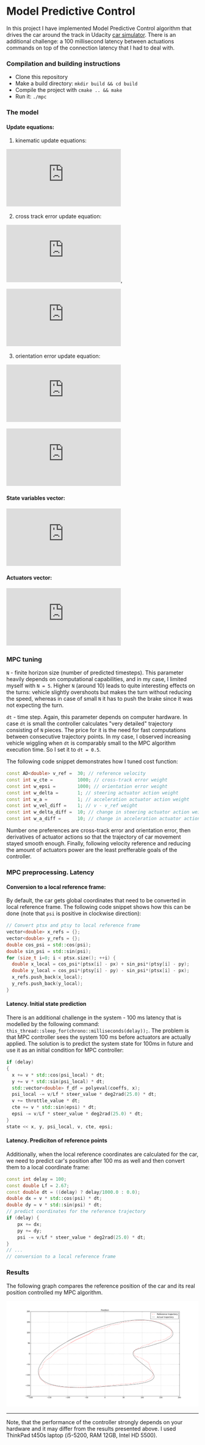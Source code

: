 [image1]: ./pics/position.png

# Model Predictive Control

In this project I have implemented Model Predictive Control algorithm that drives the car around the track in Udacity [car simulator](https://github.com/udacity/self-driving-car-sim/releases). There is an additional challenge: a 100 millisecond latency between actuations commands on top of the connection latency that I had to deal with.

### Compilation and building instructions

* Clone this repository
* Make a build directory: `mkdir build && cd build`
* Compile the project with `cmake .. && make`
* Run it: `./mpc`

### The model

#### Update equations:

1) kinematic update equations:

![equation](http://latex.codecogs.com/gif.latex?%5C%5C%20x_%7Bt&plus;1%7D%20%3D%20x_t%20&plus;%20v_t%20%5Ccdot%20%5Ccos%7B%5Cpsi_t%7D%20%5Ccdot%20dt%20%5C%5C%20y_%7Bt&plus;1%7D%20%3D%20y_t%20&plus;%20v_t%20%5Ccdot%20%5Csin%7B%5Cpsi_t%7D%20%5Ccdot%20dt%20%5C%5C%20%5Cpsi_%7Bt&plus;1%7D%20%3D%20%5Cpsi_t%20-%20%5Cfrac%7Bv_t%7D%7BL_f%7D%20%5Ccdot%20%5Cdelta_t%20%5Ccdot%20dt%20%5C%5C%20v_%7Bt&plus;1%7D%20%3D%20v_t%20&plus;%20a_t%20%5Ccdot%20dt)

2) cross track error update equation:

![equation](http://latex.codecogs.com/gif.latex?cte_%7Bt&plus;1%7D%20%3D%20cte_t%20&plus;%20v_t%20%5Ccdot%20%5Csin%7Be%5Cpsi_t%7D%20%5Ccdot%20dt%20%5C%5C), 

![equation](http://latex.codecogs.com/gif.latex?cte_t%20%3D%20y_t%20-%20f%28x_t%29)

3) orientation error update equation:

![equation](http://latex.codecogs.com/gif.latex?e%5Cpsi_%7Bt&plus;1%7D%20%3D%20e%5Cpsi_t%20-%20%5Cfrac%7Bv_t%7D%7BL_f%7D%20%5Ccdot%20%5Cdelta_t%20%5Ccdot%20dt%20%5C%5C)

![equation](http://latex.codecogs.com/gif.latex?e%5Cpsi_t%20%3D%20%5Cpsi_t%20-%20%5Carctan%20f%27%28x_t%29)

#### State variables vector: 

![equation](http://latex.codecogs.com/gif.latex?%5Cmathbf%7Bx%7D_t%20%3D%20%5Bx_t%2C%20%7Ey_t%2C%20%7Epsi_t%2C%20%7Ev_t%2C%20%7Ecte_t%2C%20%7Ee%5Cpsi_t%5D%5ET)

#### Actuators vector: 

![equations](http://latex.codecogs.com/gif.latex?%5Cmathbf%7Bu%7D_t%20%3D%20%5B%5Cdelta_t%2C%20%7Ea_t%5D%5ET)

### MPC tuning

`N` - finite horizon size (number of predicted timesteps). This parameter heavily depends on computational capabilities, and in my case, I limited myself with `N = 5`. Higher `N` (around 10) leads to quite interesting effects on the turns: vehicle slightly overshoots but makes the turn without reducing the speed, whereas in case of small `N` it has to push the brake since it was not expecting the turn.

`dt` - time step. Again, this parameter depends on computer hardware. In case `dt` is small the controller calculates "very detailed" trajectory consisting of `N` pieces. The price for it is the need for fast computations between consecutive trajectory points. In my case, I observed increasing vehicle wiggling when `dt` is comparably small to the MPC algorithm execution time. So I set it to `dt = 0.5`.

The following code snippet demonstrates how I tuned cost function:

```cpp
const AD<double> v_ref =  30; // reference velocity
const int w_cte =         1000; // cross-track error weight
const int w_epsi =        1000; // orientation error weight
const int w_delta =       1; // steering actuator action weight
const int w_a =           1; // acceleration actuator action weight
const int w_vel_diff =    1; // v - v_ref weight
const int w_delta_diff =  10; // change in steering actuator action weight
const int w_a_diff =      10; // change in acceleration actuator action weight
```
Number one preferences are cross-track error and orientation error, then derivatives of actuator actions so that the trajectory of car movement stayed smooth enough. Finally, following velocity reference and reducing the amount of actuators power are the least prefferable goals of the controller. 

### MPC preprocessing. Latency

#### Conversion to a local reference frame:

By default, the car gets global coordinates that need to be converted in local reference frame. The following code snippet shows how this can be done (note that `psi` is positive in clockwise direction):

```cpp
// Convert ptsx and ptsy to local reference frame
vector<double> x_refs = {};
vector<double> y_refs = {};
double cos_psi = std::cos(psi);
double sin_psi = std::sin(psi);
for (size_t i=0; i < ptsx.size(); ++i) {
  double x_local = cos_psi*(ptsx[i] - px) + sin_psi*(ptsy[i] - py);
  double y_local = cos_psi*(ptsy[i] - py) - sin_psi*(ptsx[i] - px);
  x_refs.push_back(x_local);
  y_refs.push_back(y_local);
} 
```

#### Latency. Initial state prediction

There is an additional challenge in the system - 100 ms latency that is modelled by the following command: `this_thread::sleep_for(chrono::milliseconds(delay));`. The problem is that MPC controller sees the system 100 ms before actuators are actually applied. The solution is to predict the system state for 100ms in future and use it as an initial condition for MPC controller:

```cpp
if (delay) 
{
  x += v * std::cos(psi_local) * dt;
  y += v * std::sin(psi_local) * dt;
  std::vector<double> f_df = polyeval(coeffs, x);
  psi_local -= v/Lf * steer_value * deg2rad(25.0) * dt;
  v += throttle_value * dt;
  cte += v * std::sin(epsi) * dt;
  epsi -= v/Lf * steer_value * deg2rad(25.0) * dt;
}
state << x, y, psi_local, v, cte, epsi;
```

#### Latency. Prediciton of reference points

Additionally, when the local reference coordinates are calculated for the car, we need to predict car's position after 100 ms as well and then convert them to a local coordinate frame:

```cpp
const int delay = 100; 
const double Lf = 2.67; 
const double dt = ((delay) ? delay/1000.0 : 0.0);
double dx = v * std::cos(psi) * dt;
double dy = v * std::sin(psi) * dt;
// predict coordinates for the reference trajectory
if (delay) {
    px += dx;
    py += dy;
    psi -= v/Lf * steer_value * deg2rad(25.0) * dt;    
}
// ...
// conversion to a local reference frame
```

### Results

The following graph compares the reference position of the car and its real position controlled my MPC algorithm. 

![alt_text][image1]

-----------------------------------------------------------------------------------------------------------------

Note, that the performance of the controller strongly depends on your hardware and it may differ from the results presented above. I used ThinkPad t450s laptop (i5-5200, RAM 12GB, Intel HD 5500). 
